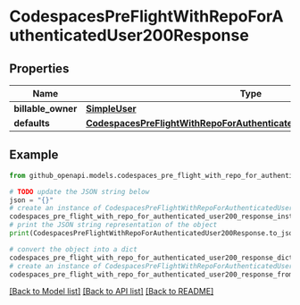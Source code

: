 # CodespacesPreFlightWithRepoForAuthenticatedUser200Response


## Properties

Name | Type | Description | Notes
------------ | ------------- | ------------- | -------------
**billable_owner** | [**SimpleUser**](SimpleUser.md) |  | [optional] 
**defaults** | [**CodespacesPreFlightWithRepoForAuthenticatedUser200ResponseDefaults**](CodespacesPreFlightWithRepoForAuthenticatedUser200ResponseDefaults.md) |  | [optional] 

## Example

```python
from github_openapi.models.codespaces_pre_flight_with_repo_for_authenticated_user200_response import CodespacesPreFlightWithRepoForAuthenticatedUser200Response

# TODO update the JSON string below
json = "{}"
# create an instance of CodespacesPreFlightWithRepoForAuthenticatedUser200Response from a JSON string
codespaces_pre_flight_with_repo_for_authenticated_user200_response_instance = CodespacesPreFlightWithRepoForAuthenticatedUser200Response.from_json(json)
# print the JSON string representation of the object
print(CodespacesPreFlightWithRepoForAuthenticatedUser200Response.to_json())

# convert the object into a dict
codespaces_pre_flight_with_repo_for_authenticated_user200_response_dict = codespaces_pre_flight_with_repo_for_authenticated_user200_response_instance.to_dict()
# create an instance of CodespacesPreFlightWithRepoForAuthenticatedUser200Response from a dict
codespaces_pre_flight_with_repo_for_authenticated_user200_response_from_dict = CodespacesPreFlightWithRepoForAuthenticatedUser200Response.from_dict(codespaces_pre_flight_with_repo_for_authenticated_user200_response_dict)
```
[[Back to Model list]](../README.md#documentation-for-models) [[Back to API list]](../README.md#documentation-for-api-endpoints) [[Back to README]](../README.md)


